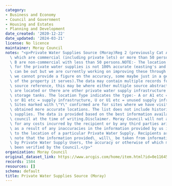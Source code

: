 ```yaml
---
category:
- Business and Economy
- Council and Government
- Housing and Estates
- Planning and Development
date_created: '2020-12-22'
date_updated: '2024-03-21'
license: No licence
maintainer: Moray Council
notes: "<p>Private Water Supplies Source (Moray)Reg 2 (previously Cat A) are supplies\
  \ which are commercial (including private lets) or more than 50 persons Category\
  \ B are non-commercial with less than 50 persons.NOTE:- The location data we hold\
  \ for the private water supplies is not 100% accurate (easting's and northing's\
  \ can be out but we are currently working on improving these through GPS, unfortunately\
  \ we cannot provide a figure on the accuracy, some maybe just in a general area\
  \ of the property it serves).The data may contain multiple records for the same\
  \ source reference, this may be where either multiple source abstractions points\
  \ are located or there are other private water supply infrastructure located eg\
  \ storage tanks. The location Type indicates the type:- A or A1 etc = Source, B\
  \ or B1 etc = supply infrastructure, U or U1 etc = unused supply infrastructure.\
  \ Sites marked with \"Y\" confirmed are for sites where we have visited site and\
  \ obtained more accurate locations. The list does not include historic private water\
  \ supplies. The data is provided based on the best information available to the\
  \ council at the time of writing.Disclaimer. Moray Council will not accept any liability\
  \ for any costs incurred by the recipient or by any third parties arising from or\
  \ as a result of any inaccuracies in the information provided by us in relation\
  \ to the location of a particular Private Water Supply. Recipients are asked to\
  \ note that the information provided\_ will\_ be taken from information provided\
  \ by Private Water Supply Users, the accuracy or otherwise of which may not have\
  \ been verified by the Council.</p>"
organization: Moray Council
original_dataset_link: https://www.arcgis.com/home/item.html?id=0e11645746e447f2b8dafabe750f24f2
records: 1584
resources: []
schema: default
title: Private Water Supplies Source (Moray)
---
```

